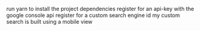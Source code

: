 run yarn to install the project dependencies
register for an api-key with the google console api
register for a custom search engine id
my custom search is built using a mobile view